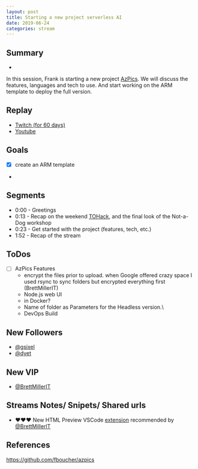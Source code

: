 ```yaml
---
layout: post
title: Starting a new project serverless AI
date: 2019-06-24
categories: stream
---
```



## Summary
-

In this session, Frank is starting a new project [AzPics](https://github.com/fboucher/azpics). We will discuss the features, languages and tech to use. And start working on the ARM template to deploy the full version.

## Replay


- [Twitch (for 60 days)](https://www.twitch.tv/videos/)
- [Youtube](https://www.youtube.com/watch?v=mJW3_4UEicQ)

Goals
-----

- [x] create an ARM template
-  

Segments
--------

- 0:00 - Greetings
- 0:13 - Recap on the weekend [TOHack](https://www.tohacks.ca/), and the final look of the Not-a-Dog workshop
- 0:23 - Get started with the project (features, tech, etc.)
- 1:52 - Recap of the stream


ToDos
-----
- [ ] AzPics Features
    - encrypt the files prior to upload. when Google offered crazy space I used rsync to sync folders but encrypted everything first (BrettMillerIT)
    - Node.js web UI
    - in Docker?
    - Name of folder as Parameters for the Headless version.\
    - DevOps Build


New Followers
-------------

- [@gsixel](https://www.twitch.tv/gsixel)
- [@dyet](https://www.twitch.tv/dyet)

New VIP
---------------

- [@BrettMillerIT](https://www.twitch.tv/BrettMillerIT)


Streams Notes/ Snipets/ Shared urls
-----------------------------------

- ❤❤❤ New HTML Preview VSCode [extension](https://marketplace.visualstudio.com/items?itemName=tht13.html-preview-vscode) recommended by [@BrettMillerIT](https://www.twitch.tv/BrettMillerIT)


References
----------

https://github.com/fboucher/azpics
